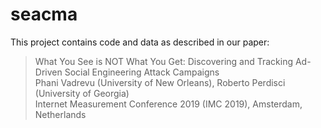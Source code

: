 # seacma

This project contains code and data as described in our paper:

> What You See is NOT What You Get: Discovering and Tracking Ad-Driven Social Engineering Attack Campaigns  
> Phani Vadrevu (University of New Orleans), Roberto Perdisci (University of Georgia)  
> Internet Measurement Conference 2019 (IMC 2019), Amsterdam, Netherlands
